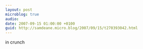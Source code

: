 ```yaml
---
layout: post
microblog: true
audio: 
date: 2007-09-15 01:00:00 +0100
guid: http://samdeane.micro.blog/2007/09/15/t270393042.html
---
```

in crunch
